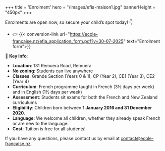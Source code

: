 +++
title = 'Enrolment'
hero = "/images/efia-maison1.jpg"
bannerHeight = "450px"
+++

Enrolments are open now, so secure your child’s spot today! 👇

- 👉 {{< conversion-link url="https://ecole-francaise.nz/efia_application_form.pdf?v=30-07-2025" text="Enrolment form">}}

🔑 **Key Info**:

- **Location**: 131 Remuera Road, Remuera
- **No zoning**: Students can live anywhere
- **Classes**: Grande Section (Years 0 & 1), CP (Year 2), CE1 (Year 3), CE2 (Year 4)
- **Curriculum**: French programme taught in French (3½ days per week) and in English (1½ days per week)
- **Assessment**: Students sit exams for both the French and New Zealand curriculums
- **Eligibility**: Children born between **1 January 2016 and 31 December 2020**.
- **Language**: We welcome all children, whether they already speak French or are new to the language.
- **Cost**: Tuition is free for all students!

If you have any questions, please contact us by email at [contact@ecole-francaise.nz](mailto://contact@ecole-francaise.nz).
